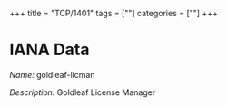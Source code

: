 +++
title = "TCP/1401"
tags = [""]
categories = [""]
+++

# IANA Data

_Name:_ goldleaf-licman

_Description:_ Goldleaf License Manager


